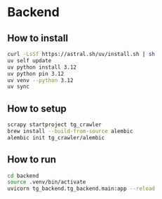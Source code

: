 # Backend

## How to install

```bash
curl -LsSf https://astral.sh/uv/install.sh | sh
uv self update
uv python install 3.12 
uv python pin 3.12
uv venv --python 3.12
uv sync
```

## How to setup

```bash
scrapy startproject tg_crawler 
brew install --build-from-source alembic
alembic init tg_crawler/alembic
```

## How to run

```bash
cd backend   
source .venv/bin/activate
uvicorn tg_backend.tg_backend.main:app --reload
```
